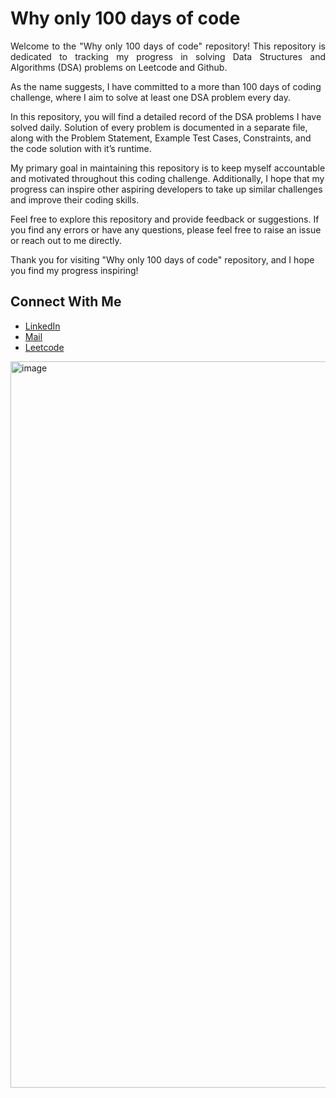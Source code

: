 
# Why only 100 days of code

<p style="text-align: justify;">Welcome to the "Why only 100 days of code" repository!
This repository is dedicated to tracking my progress in solving Data Structures and Algorithms (DSA) problems on Leetcode and Github. 

As the name suggests, I have committed to a more than 100 days of coding challenge, where I aim to solve at least one DSA problem every day.

In this repository, you will find a detailed record of the DSA problems I have solved daily. Solution of every problem is documented in a separate file, along with the Problem Statement, Example Test Cases, Constraints, and the code solution with it’s runtime.

My primary goal in maintaining this repository is to keep myself accountable and motivated throughout this coding challenge. Additionally, I hope that my progress can inspire other aspiring developers to take up similar challenges and improve their coding skills.

Feel free to explore this repository and provide feedback or suggestions. If you find any errors or have any questions, please feel free to raise an issue or reach out to me directly.

Thank you for visiting "Why only 100 days of code" repository, and I hope you find my progress inspiring!</p>

## Connect With Me

- [LinkedIn](https://www.linkedin.com/in/anuj-kumar-pandey-6151a81b5/)
- [Mail](pandeyanuj1804@gmail.com)
- [Leetcode](https://leetcode.com/codermal7/)


<!-- <img width="100%" alt="image" src="https://user-images.githubusercontent.com/83698322/228757799-c64d0d02-3ac8-4538-9dfd-0ffe381c6097.png"> -->
<!--  <img width="100%" alt="image" src="https://user-images.githubusercontent.com/83698322/230729812-ddf356f0-e584-484c-8ab5-811a96258a3e.png"> -->
<img width="1162" alt="image" src="https://github.com/codermal7/Why-only-100-days-of-code-/assets/83698322/f8a10ffc-56f9-4788-9352-845cbd0505fa">
